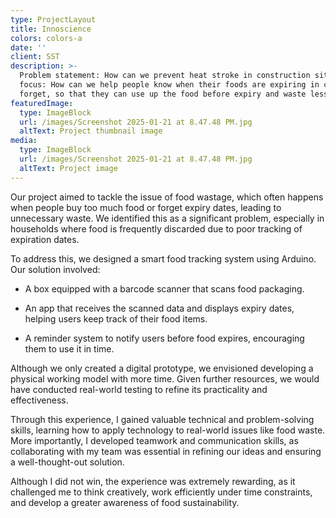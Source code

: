 ```yaml
---
type: ProjectLayout
title: Innoscience
colors: colors-a
date: ''
client: SST
description: >-
  Problem statement: How can we prevent heat stroke in construction siteOur
  focus: How can we help people know when their foods are expiring in case they
  forget, so that they can use up the food before expiry and waste less food?
featuredImage:
  type: ImageBlock
  url: /images/Screenshot 2025-01-21 at 8.47.48 PM.jpg
  altText: Project thumbnail image
media:
  type: ImageBlock
  url: /images/Screenshot 2025-01-21 at 8.47.48 PM.jpg
  altText: Project image
---
```

Our project aimed to tackle the issue of food wastage, which often happens when people buy too much food or forget expiry dates, leading to unnecessary waste. We identified this as a significant problem, especially in households where food is frequently discarded due to poor tracking of expiration dates.

To address this, we designed a smart food tracking system using Arduino. Our solution involved:

*   A box equipped with a barcode scanner that scans food packaging.

*   An app that receives the scanned data and displays expiry dates, helping users keep track of their food items.

*   A reminder system to notify users before food expires, encouraging them to use it in time.

Although we only created a digital prototype, we envisioned developing a physical working model with more time. Given further resources, we would have conducted real-world testing to refine its practicality and effectiveness.

Through this experience, I gained valuable technical and problem-solving skills, learning how to apply technology to real-world issues like food waste. More importantly, I developed teamwork and communication skills, as collaborating with my team was essential in refining our ideas and ensuring a well-thought-out solution.

Although I did not win, the experience was extremely rewarding, as it challenged me to think creatively, work efficiently under time constraints, and develop a greater awareness of food sustainability.



